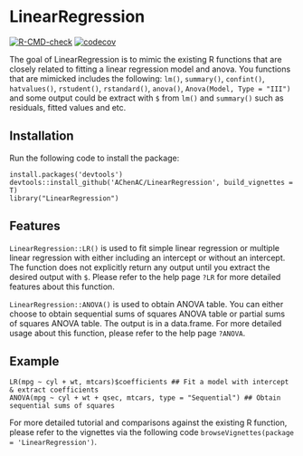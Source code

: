 # LinearRegression

<!-- badges: start -->
  [![R-CMD-check](https://github.com/AChenAC/LinearRegression/workflows/R-CMD-check/badge.svg)](https://github.com/AChenAC/LinearRegression/actions)
[![codecov](https://codecov.io/gh/AChenAC/LinearRegression/branch/main/graph/badge.svg)](https://codecov.io/gh/AChenAC/LinearRegression)
<!-- badges: end -->

The goal of LinearRegression is to mimic the existing R functions that are closely related to fitting a linear regression model and anova. You functions that are mimicked includes the following: `lm()`, `summary()`, `confint()`, `hatvalues()`, `rstudent()`, `rstandard()`, `anova()`, `Anova(Model, Type = "III")` and some output could be extract with `$` from `lm()` and `summary()` such as residuals, fitted values and etc. 

## Installation 
Run the following code to install the package:
```{r}
install.packages('devtools')
devtools::install_github('AChenAC/LinearRegression', build_vignettes = T)
library("LinearRegression")
```

## Features 
`LinearRegression::LR()` is used to fit simple linear regression or multiple linear regression with either including an intercept or without an intercept. The function does not explicitly return any output until you extract the desired output with `$`. Please refer to the help page `?LR` for more detailed features about this function. 

`LinearRegression::ANOVA()` is used to obtain ANOVA table. You can either choose to obtain sequential sums of squares ANOVA table or partial sums of squares ANOVA table. The output is in a data.frame. For more detailed usage about this function, please refer to the help page `?ANOVA`.


## Example
```{r}
LR(mpg ~ cyl + wt, mtcars)$coefficients ## Fit a model with intercept & extract coefficients
ANOVA(mpg ~ cyl + wt + qsec, mtcars, type = "Sequential") ## Obtain sequential sums of squares 
```
For more detailed tutorial and comparisons against the existing R function, please refer to the vignettes via the following code `browseVignettes(package = 'LinearRegression')`. 

